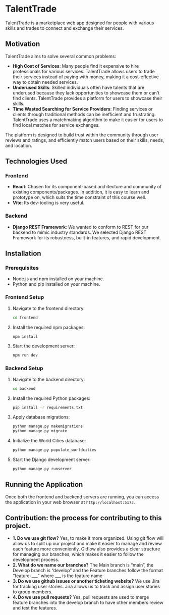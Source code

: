 # TalentTrade

TalentTrade is a marketplace web app designed for people with various skills and trades to connect and exchange their services.

## Motivation

TalentTrade aims to solve several common problems:

- **High Cost of Services**: Many people find it expensive to hire professionals for various services. TalentTrade allows users to trade their services instead of paying with money, making it a cost-effective way to obtain needed services.
- **Underused Skills**: Skilled individuals often have talents that are underused because they lack opportunities to showcase them or can't find clients. TalentTrade provides a platform for users to showcase their skills.
- **Time Wasted Searching for Service Providers**: Finding services or clients through traditional methods can be inefficient and frustrating. TalentTrade uses a matchmaking algorithm to make it easier for users to find local matches for service exchanges.

The platform is designed to build trust within the community through user reviews and ratings, and efficiently match users based on their skills, needs, and location.

## Technologies Used

### Frontend

- **React**: Chosen for its component-based architecture and community of existing components/packages. In addition, it is easy to learn and prototype on, which suits the time constraint of this course well.
- **Vite**: Its dev-tooling is very useful.

### Backend

- **Django REST Framework**: We wanted to conform to REST for our backend to mimic industry standards. We selected Django REST Framework for its robustness, built-in features, and rapid development. 

## Installation

### Prerequisites

- Node.js and npm installed on your machine.
- Python and pip installed on your machine.

### Frontend Setup

1. Navigate to the frontend directory:
   ```sh
   cd frontend
   ```

2. Install the required npm packages:
   ```sh
   npm install
   ```

3. Start the development server:
   ```sh
   npm run dev
   ```

### Backend Setup

1. Navigate to the backend directory:
   ```sh
   cd backend
   ```

2. Install the required Python packages:
   ```sh
   pip install -r requirements.txt
   ```

3. Apply database migrations:
   ```sh
   python manage.py makemigrations
   python manage.py migrate
   ```

4. Initialize the World Cities database:
   ```sh
   python manage.py populate_worldcities
   ```

5. Start the Django development server:
   ```sh
   python manage.py runserver
   ```

## Running the Application

Once both the frontend and backend servers are running, you can access the application in your web browser at `http://localhost:5173`.


## Contribution: the process for contributing to this project.
- **1. Do we use git flow?**
Yes, to make it more organized. Using git flow will allow us to split up our project and make it easier to manage and review each feature more conveniently. Gitflow also provides a clear structure for managing our branches, which makes it easier to follow the development process.
- **2. What do we name our branches?**
The Main branch is “main”, the Develop branch is “develop” and the Feature branches follow the format “feature-___” where ___ is the feature name
- **3. Do we use github issues or another ticketing website?**
We use Jira for tracking user stories. Jira allows us to track and assign user stories to group members. 
- **4. Do we use pull requests?**
Yes, pull requests are used to merge feature branches into the develop branch to have other members review and test the features.

